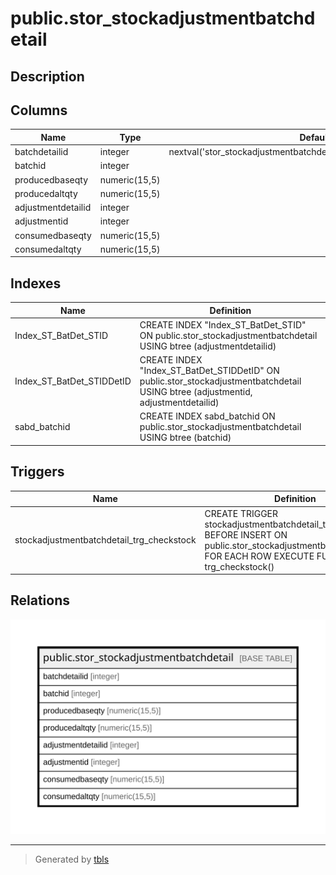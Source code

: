 # public.stor_stockadjustmentbatchdetail

## Description

## Columns

| Name | Type | Default | Nullable | Children | Parents | Comment |
| ---- | ---- | ------- | -------- | -------- | ------- | ------- |
| batchdetailid | integer | nextval('stor_stockadjustmentbatchdetail_batchdetailid_seq'::regclass) | false |  |  |  |
| batchid | integer |  | true |  |  |  |
| producedbaseqty | numeric(15,5) |  | true |  |  |  |
| producedaltqty | numeric(15,5) |  | true |  |  |  |
| adjustmentdetailid | integer |  | true |  |  |  |
| adjustmentid | integer |  | true |  |  |  |
| consumedbaseqty | numeric(15,5) |  | true |  |  |  |
| consumedaltqty | numeric(15,5) |  | true |  |  |  |

## Indexes

| Name | Definition |
| ---- | ---------- |
| Index_ST_BatDet_STID | CREATE INDEX "Index_ST_BatDet_STID" ON public.stor_stockadjustmentbatchdetail USING btree (adjustmentdetailid) |
| Index_ST_BatDet_STIDDetID | CREATE INDEX "Index_ST_BatDet_STIDDetID" ON public.stor_stockadjustmentbatchdetail USING btree (adjustmentid, adjustmentdetailid) |
| sabd_batchid | CREATE INDEX sabd_batchid ON public.stor_stockadjustmentbatchdetail USING btree (batchid) |

## Triggers

| Name | Definition |
| ---- | ---------- |
| stockadjustmentbatchdetail_trg_checkstock | CREATE TRIGGER stockadjustmentbatchdetail_trg_checkstock BEFORE INSERT ON public.stor_stockadjustmentbatchdetail FOR EACH ROW EXECUTE FUNCTION trg_checkstock() |

## Relations

![er](public.stor_stockadjustmentbatchdetail.svg)

---

> Generated by [tbls](https://github.com/k1LoW/tbls)
